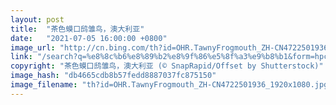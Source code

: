 ```yaml
---
layout: post
title:  "茶色蟆口鸱雏鸟，澳大利亚"
date:   "2021-07-05 16:00:00 +0800"
image_url: "http://cn.bing.com/th?id=OHR.TawnyFrogmouth_ZH-CN4722501936_1920x1080.jpg&rf=LaDigue_1920x1080.jpg&pid=hp"
link: "/search?q=%e8%8c%b6%e8%89%b2%e8%9f%86%e5%8f%a3%e9%b8%b1&form=hpcapt&mkt=zh-cn"
copyright: "茶色蟆口鸱雏鸟，澳大利亚 (© SnapRapid/Offset by Shutterstock)"
image_hash: "db4665cdb8b57fedd8887037fc875150"
image_filename: "th?id=OHR.TawnyFrogmouth_ZH-CN4722501936_1920x1080.jpg&rf=LaDigue_1920x1080.jpg&pid=hp"
---
```

